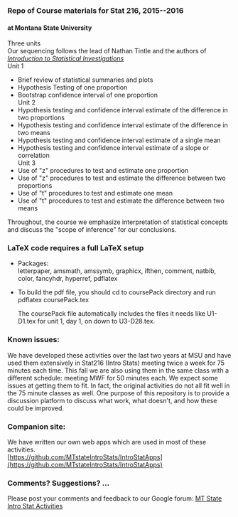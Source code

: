 
### Repo of Course materials for Stat 216, 2015--2016 ###
#### at Montana State University 

 Three units  
 Our sequencing follows the lead of Nathan Tintle and the authors of [_Introduction to Statistical Investigations_](http://math.hope.edu/isi/)  
Unit 1   
 - Brief review of statistical summaries and plots  
 - Hypothesis Testing of one proportion  
 - Bootstrap confidence interval of one proportion  
Unit 2   
 - Hypothesis testing and confidence interval estimate of the difference in two proportions  
 - Hypothesis testing and confidence interval estimate of the difference in two means    
 - Hypothesis testing and confidence interval estimate of a single mean  
 - Hypothesis testing and confidence interval estimate of a slope or correlation  
Unit 3   
 - Use of "z" procedures to test and estimate one proportion  
 - Use of "z" procedures to test and estimate the difference between two proportions    
 - Use of "t" procedures to test and estimate one mean      
 - Use of "t" procedures to test and estimate the difference between two means    

Throughout, the course we emphasize interpretation of statistical concepts and discuss the "scope of inference" for our conclusions.  



### LaTeX code requires a full LaTeX setup ###

* Packages:  
  letterpaper, amsmath, amssymb, graphicx, ifthen, comment, natbib, color, fancyhdr, hyperref, pdflatex

* To build the pdf file, you should cd to coursePack directory and run   
  pdflatex coursePack.tex  

  The coursePack file automatically includes the files it needs like U1-D1.tex for unit 1, day 1, on down to U3-D28.tex.  

### Known issues:  
  We have developed these activities over the last two years at MSU and have used them extensively in Stat216 (Intro Stats) meeting twice a week for 75 minutes each time.  This fall we are also using them in the same class with a different schedule: meeting MWF for 50 minutes each. We expect some issues at getting them to fit.  In fact, the original activities do not all fit well in the 75 minute classes as well.  One purpose of this repository is to provide a discussion platform to discuss what work, what doesn't, and how these could be improved.  

### Companion site:  
  We have written our own web apps which are used in most of these activities.  
   [https://github.com/MTstateIntroStats/IntroStatApps](https://github.com/MTstateIntroStats/IntroStatApps)

### Comments? Suggestions? ... ###

Please post your comments and feedback to our Google forum: [MT State Intro Stat Activities](https://groups.google.com/forum/#!forum/mt-state-intro-stat-activities)
